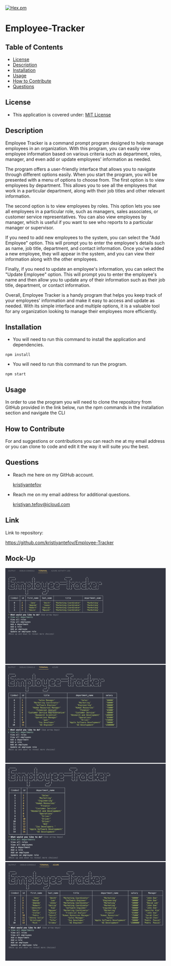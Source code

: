 [![Hex.pm](https://img.shields.io/badge/license%20-mit-blue?style=for-the-badge&logo=appveyor)](https://choosealicense.com/licenses/mit)     
# Employee-Tracker
## Table of Contents
* [License](#license)
* [Description](#description)
* [Installation](#installation)
* [Usage](#usage)
* [How to Contribute](#how-to-contribute)
* [Questions](#questions)
## License
 * This application is covered under: [MIT License](https://choosealicense.com/licenses/mit)
## Description
Employee Tracker is a command prompt program designed to help manage employees in an organization. With this program, you can easily view employee information based on various criteria such as department, roles, manager, and even add or update employees' information as needed.

The program offers a user-friendly interface that allows you to navigate through different options easily. When you start the program, you will be presented with a menu of options to choose from. The first option is to view employees by department. This allows you to see all the employees that work in a particular department, along with their job titles and other relevant information.

The second option is to view employees by roles. This option lets you see all employees in a particular role, such as managers, sales associates, or customer service representatives. You can also view employees by manager, which is useful if you want to see who reports to a particular manager or supervisor.

If you need to add new employees to the system, you can select the "Add Employee" option. This will prompt you to enter the employee's details such as name, job title, department, and contact information. Once you've added a new employee, they will appear in the system, and you can view their information along with the other employees.

Finally, if you need to update an employee's information, you can select the "Update Employee" option. This will prompt you to enter the employee's name and then allow you to update any of their information such as their job title, department, or contact information.

Overall, Employee Tracker is a handy program that helps you keep track of your employees' information and make it easy to access and update as needed. With its simple interface and multiple options, it is a valuable tool for any organization looking to manage their employees more efficiently.
## Installation
* You will need to run this command to install the application and dependencies.
```
npm install
```
* You will need to run this command to run the program.
```
npm start
```

## Usage
In order to use the program you will need to clone the repository from GitHub provided in the link below, run the npm commands in the installation section and navigate the CLI
## How to Contribute
For and suggestions or contributions you can reach me at my email address or you can clone to code and edit it the way it will suite you the best.

## Questions
* Reach me here on my GitHub account.

    [kristiyantefov](https://github.com/kristiyantefov) 

* Reach me on my email address for additional questions.

    kristiyan.tefov@icloud.com

## Link
Link to repository:

https://github.com/kristiyantefov/Employee-Tracker


## Mock-Up

![alt text](./images/image1.png)
![alt text](./images/image2.png)
![alt text](./images/image3.png)
![alt text](./images/image4.png)